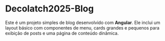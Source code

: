 # Decolatch2025-Blog

Este é um projeto simples de blog desenvolvido com **Angular**. Ele inclui um layout básico com componentes de menu, cards grandes e pequenos para exibição de posts e uma página de conteúdo dinâmica.
